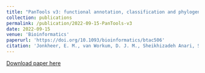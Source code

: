 ```yaml
---
title: "PanTools v3: functional annotation, classification and phylogenomics"
collection: publications
permalink: /publication/2022-09-15-PanTools-v3
date: 2022-09-15
venue: 'Bioinformatics'
paperurl: 'https://doi.org/10.1093/bioinformatics/btac506'
citation: 'Jonkheer, E. M., van Workum, D. J. M., Sheikhizadeh Anari, S., Brankovics, B., de Haan, J. R., Berke, L., ... & Smit, S. (2022). PanTools v3: functional annotation, classification and phylogenomics. <i>Bioinformatics, 38</i>(18), 4403-4405.'
---
```

[Download paper here](https://doi.org/10.1093/bioinformatics/btac506)
